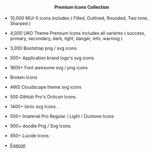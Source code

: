 <center><h4><p align="center"> Premium Icons Collection </p></h4></center>

- 10,000 MUI-5 icons includes ( Filled, Outlined, Rounded, Two tone, Sharped )

- 4,000 UKO Theme Premium Icons includes all varients ( success, primary, secondary, dark, light, danger, info, warning )

- 3,000 Bootstrap png / svg icons

- 500+ Application brand logo's svg icons

- 1800+ Font awesome svg / png icons

- Broken Icons

- AWS Cloudscape theme svg icons

- 500 GitHub Pro's Octicon Icons.

- 1400+ Ionic svg Icons.

- 500+ Imaterial Pro Regular / Light / Duotone Icons

- 900+ doodle Png / Svg Icons

- 850+ Lucide Icons

- <a href="https://eyecon.netlify.app" target="_blank">Eyecon</a>
